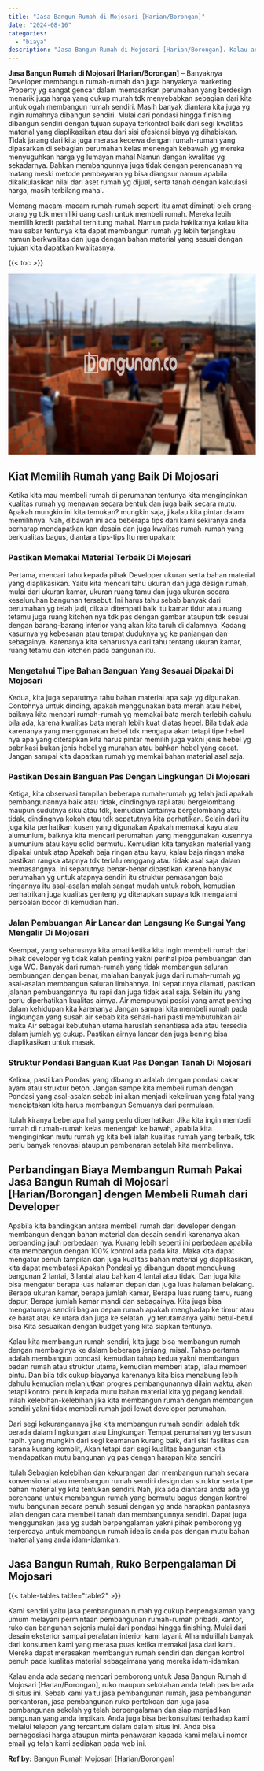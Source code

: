 ```yaml
---
title: "Jasa Bangun Rumah di Mojosari [Harian/Borongan]"
date: "2024-08-16"
categories: 
  - "biaya"
description: "Jasa Bangun Rumah di Mojosari [Harian/Borongan]. Kalau anda ada sedang mencari pemborong untuk Jasa Bangun Rumah di Mojosari [Harian/Borongan], ruko maupun..."
---
```


**Jasa Bangun Rumah di Mojosari \[Harian/Borongan\]** – Banyaknya Developer membangun rumah-rumah dan juga banyaknya marketing Property yg sangat gencar dalam memasarkan perumahan yang berdesign menarik juga harga yang cukup murah tdk menyebabkan sebagian dari kita untuk ogah membangun rumah sendiri. Masih banyak diantara kita juga yg ingin rumahnya dibangun sendiri. Mulai dari pondasi hingga finishing dibangun sendiri dengan tujuan supaya terkontrol baik dari segi kwalitas material yang diaplikasikan atau dari sisi efesiensi biaya yg dihabiskan. Tidak jarang dari kita juga merasa kecewa dengan rumah-rumah yang dipasarkan di sebagian perumahan kelas menengah kebawah yg mereka menyuguhkan harga yg lumayan mahal Namun dengan kwalitas yg sekadarnya. Bahkan membangunnya juga tidak dengan perencanaan yg matang meski metode pembayaran yg bisa diangsur namun apabila dikalkulasikan nilai dari aset rumah yg dijual, serta tanah dengan kalkulasi harga, masih terbilang mahal.

Memang macam-macam rumah-rumah seperti itu amat diminati oleh orang-orang yg tdk memiliki uang cash untuk membeli rumah. Mereka lebih memilih kredit padahal terhitung mahal. Namun pada hakikatnya kalau kita mau sabar tentunya kita dapat membangun rumah yg lebih terjangkau namun berkwalitas dan juga dengan bahan material yang sesuai dengan tujuan kita dapatkan kwalitasnya.

{{< toc >}}

![Jasa Bangun Rumah di Mojosari [Harian/Borongan]](/images/borong-bangunan-16.png)

## Kiat Memilih Rumah yang Baik Di Mojosari

Ketika kita mau membeli rumah di perumahan tentunya kita menginginkan kualitas rumah yg menawan secara bentuk dan juga baik secara mutu. Apakah mungkin ini kita temukan? mungkin saja, jikalau kita pintar dalam memilihnya. Nah, dibawah ini ada beberapa tips dari kami sekiranya anda berharap mendapatkan kan desain dan juga kwalitas rumah-rumah yang berkualitas bagus, diantara tips-tips Itu merupakan;

### Pastikan Memakai Material Terbaik Di Mojosari

Pertama, mencari tahu kepada pihak Developer ukuran serta bahan material yang diaplikasikan. Yaitu kita mencari tahu ukuran dan juga design rumah, mulai dari ukuran kamar, ukuran ruang tamu dan juga ukuran secara keseluruhan bangunan tersebut. Ini harus tahu sebab banyak dari perumahan yg telah jadi, dikala ditempati baik itu kamar tidur atau ruang tetamu juga ruang kitchen nya tdk pas dengan gambar ataupun tdk sesuai dengan barang-barang interior yang akan kita taruh di dalamnya. Kadang kasurnya yg kebesaran atau tempat duduknya yg ke panjangan dan sebagainya. Karenanya kita seharusnya cari tahu tentang ukuran kamar, ruang tetamu dan kitchen pada bangunan itu.

### Mengetahui Tipe Bahan Banguan Yang Sesauai Dipakai Di Mojosari

Kedua, kita juga sepatutnya tahu bahan material apa saja yg digunakan. Contohnya untuk dinding, apakah menggunakan bata merah atau hebel, baiknya kita mencari rumah-rumah yg memakai bata merah terlebih dahulu bila ada, karena kwalitas bata merah lebih kuat diatas hebel. Bila tidak ada karenanya yang menggunakan hebel tdk mengapa akan tetapi tipe hebel nya apa yang diterapkan kita harus pintar memilih juga yakni jenis hebel yg pabrikasi bukan jenis hebel yg murahan atau bahkan hebel yang cacat. Jangan sampai kita dapatkan rumah yg memkai bahan material asal saja.

### Pastikan Desain Banguan Pas Dengan Lingkungan Di Mojosari

Ketiga, kita observasi tampilan beberapa rumah-rumah yg telah jadi apakah pembangunannya baik atau tidak, dindingnya rapi atau bergelombang maupun sudutnya siku atau tdk, kemudian lantainya bergelombang atau tidak, dindingnya kokoh atau tdk sepatutnya kita perhatikan. Selain dari itu juga kita perhatikan kusen yang digunakan Apakah memakai kayu atau alumunium, baiknya kita mencari perumahan yang menggunakan kusennya alumunium atau kayu solid bermutu. Kemudian kita tanyakan material yang dipakai untuk atap Apakah baja ringan atau kayu, kalau baja ringan maka pastikan rangka atapnya tdk terlalu renggang atau tidak asal saja dalam memasangnya. Ini sepatutnya benar-benar dipastikan karena banyak perumahan yg untuk atapnya sendiri itu struktur pemasangan baja ringannya itu asal-asalan malah sangat mudah untuk roboh, kemudian perhatrikan juga kualitas genteng yg diterapkan supaya tdk mengalami persoalan bocor di kemudian hari.

### Jalan Pembuangan Air Lancar dan Langsung Ke Sungai Yang Mengalir Di Mojosari

Keempat, yang seharusnya kita amati ketika kita ingin membeli rumah dari pihak developer yg tidak kalah penting yakni perihal pipa pembuangan dan juga WC. Banyak dari rumah-rumah yang tidak membangun saluran pembuangan dengan benar, malahan banyak juga dari rumah-rumah yg asal-asalan membangun saluran limbahnya. Ini sepatutnya diamati, pastikan jalanan pembuangannya itu rapi dan juga tidak asal saja. Selain itu yang perlu diperhatikan kualitas airnya. Air mempunyai posisi yang amat penting dalam kehidupan kita karenanya Jangan sampai kita membeli rumah pada lingkungan yang susah air sebab kita sehari-hari pasti membutuhkan air maka Air sebagai kebutuhan utama haruslah senantiasa ada atau tersedia dalam jumlah yg cukup. Pastikan airnya lancar dan juga bening bisa diaplikasikan untuk masak.

### Struktur Pondasi Banguan Kuat Pas Dengan Tanah Di Mojosari

Kelima, pasti kan Pondasi yang dibangun adalah dengan pondasi cakar ayam atau struktur beton. Jangan sampe kita membeli rumah dengan Pondasi yang asal-asalan sebab ini akan menjadi kekeliruan yang fatal yang menciptakan kita harus membangun Semuanya dari permulaan.

Itulah kiranya beberapa hal yang perlu diperhatikan Jika kita ingin membeli rumah di rumah-rumah kelas menengah ke bawah, apabila kita menginginkan mutu rumah yg kita beli ialah kualitas rumah yang terbaik, tdk perlu banyak renovasi ataupun pembenaran setelah kita membelinya.

## Perbandingan Biaya Membangun Rumah Pakai Jasa Bangun Rumah di Mojosari \[Harian/Borongan\] dengen Membeli Rumah dari Developer

Apabila kita bandingkan antara membeli rumah dari developer dengan membangun dengan bahan material dan desain sendiri karenanya akan berbanding jauh perbedaan nya. Kurang lebih seperti ini perbedaan apabila kita membangun dengan 100% kontrol ada pada kita. Maka kita dapat mengatur penuh tampilan dan juga kualitas bahan material yg diaplikasikan, kita dapat membatasi Apakah Pondasi yg dibangun dapat mendukung bangunan 2 lantai, 3 lantai atau bahkan 4 lantai atau tidak. Dan juga kita bisa mengatur berapa luas halaman depan dan juga luas halaman belakang. Berapa ukuran kamar, berapa jumlah kamar, Berapa luas ruang tamu, ruang dapur, Berapa jumlah kamar mandi dan sebagainya. Kita juga bisa mengaturnya sendiri bagian depan rumah apakah menghadap ke timur atau ke barat atau ke utara dan juga ke selatan. yg terutamanya yaitu betul-betul bisa Kita sesuaikan dengan budget yang kita siapkan tentunya.

Kalau kita membangun rumah sendiri, kita juga bisa membangun rumah dengan membaginya ke dalam beberapa jenjang, misal. Tahap pertama adalah membangun pondasi, kemudian tahap kedua yakni membangun badan rumah atau struktur utama, kemudian memberi atap, lalau memberi pintu. Dan bila tdk cukup biayanya karenanya kita bisa menabung lebih dahulu kemudian melanjutkan progres pembangunannya dilain waktu, akan tetapi kontrol penuh kepada mutu bahan material kita yg pegang kendali. Inilah kelebihan-kelebihan jika kita membangun rumah dengan membangun sendiri yakni tidak membeli rumah jadi lewat developer perumahan.

Dari segi kekurangannya jika kita membangun rumah sendiri adalah tdk berada dalam lingkungan atau Lingkungan Tempat perumahan yg tersusun rapih. yang mungkin dari segi keamanan kurang baik, dari sisi fasilitas dan sarana kurang komplit, Akan tetapi dari segi kualitas bangunan kita mendapatkan mutu bangunan yg pas dengan harapan kita sendiri.

Itulah Sebagian kelebihan dan kekurangan dari membangun rumah secara konvensional atau membangun rumah sendiri design dan struktur serta tipe bahan material yg kita tentukan sendiri. Nah, jika ada diantara anda ada yg berencana untuk membangun rumah yang bermutu bagus dengan kontrol mutu bangunan secara penuh sesuai dengan yg anda harapkan pantasnya ialah dengan cara membeli tanah dan membangunnya sendiri. Dapat juga menggunakan jasa yg sudah berpengalaman yakni pihak pemborong yg terpercaya untuk membangun rumah idealis anda pas dengan mutu bahan material yang anda idam-idamkan.

## Jasa Bangun Rumah, Ruko Berpengalaman Di Mojosari

{{< table-tables table="table2" >}}

Kami sendiri yaitu jasa pembangunan rumah yg cukup berpengalaman yang umum melayani permintaan pembangunan rumah-rumah pribadi, kantor, ruko dan bangunan sejenis mulai dari pondasi hingga finishing. Mulai dari desain eksterior sampai peralatan interior kami layani. Alhamdulillah banyak dari konsumen kami yang merasa puas ketika memakai jasa dari kami. Mereka dapat merasakan membangun rumah sendiri dan dengan kontrol penuh pada kualitas material sebagaimana yang mereka idam-idamkan.

Kalau anda ada sedang mencari pemborong untuk Jasa Bangun Rumah di Mojosari \[Harian/Borongan\], ruko maupun sekolahan anda telah pas berada di situs ini. Sebab kami yaitu jasa pembangunan rumah, jasa pembangunan perkantoran, jasa pembangunan ruko pertokoan dan juga jasa pembangunan sekolah yg telah berpengalaman dan siap menjadikan bangunan yang anda impikan. Anda juga bisa berkonsultasi terhadap kami melalui telepon yang tercantum dalam dalam situs ini. Anda bisa bernegosiasi harga ataupun minta penawaran kepada kami melalui nomor email yg telah kami sediakan pada web ini.

**Ref by:** [Bangun Rumah Mojosari [Harian/Borongan]](https://id.wikipedia.org/wiki/Bangun)
